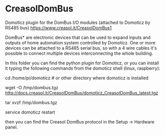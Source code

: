 # CreasolDomBus
Domoticz plugin for the DomBus I/O modules (attached to Domoticz by RS485 bus)
https://www.creasol.it/CreasolDomBus1

DomBus* are electronic devices that can be used to expand inputs and outputs of home automation system controlled by Domoticz. One or more devices can be attached to a RS485 serial bus, so with a 4 wire cables it's possible to connect multiple devices interconnecting the whole building.

In this folder you can find the python plugin for Domoticz, or you can install it typing the following commands from the domoticz shell (linux, raspberry):

cd /home/pi/domoticz # or other directory where domoticz is installed

wget -O /tmp/dombus.tgz http://docs.creasol.it/CreasolDomBus/domoticz_CreasolDomBus_latest.tgz

tar xvzf /tmp/dombus.tgz

service domoticz restart

then you can find the Creasol DomBus protocol in the Setup -> Hardware panel.
